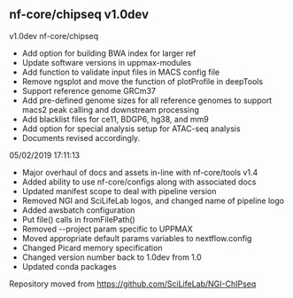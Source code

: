 ## nf-core/chipseq v1.0dev
v1.0dev nf-core/chipseq
* Add option for building BWA index for larger ref
* Update software versions in uppmax-modules
* Add function to validate input files in MACS config file
* Remove ngsplot and move the function of plotProfile in deepTools
* Support reference genome GRCm37
* Add pre-defined genome sizes for all reference genomes to support macs2 peak calling and downstream processing
* Add blacklist files for ce11, BDGP6, hg38, and mm9
* Add option for special analysis setup for ATAC-seq analysis
* Documents revised accordingly.

05/02/2019 17:11:13
* Major overhaul of docs and assets in-line with nf-core/tools v1.4
* Added ability to use nf-core/configs along with associated docs
* Updated manifest scope to deal with pipeline version
* Removed NGI and SciLifeLab logos, and changed name of pipeline logo
* Added awsbatch configuration
* Put file() calls in fromFilePath()
* Removed --project param specific to UPPMAX
* Moved appropriate default params variables to nextflow.config
* Changed Picard memory specification
* Changed version number back to 1.0dev from 1.0
* Updated conda packages

Repository moved from https://github.com/SciLifeLab/NGI-ChIPseq
